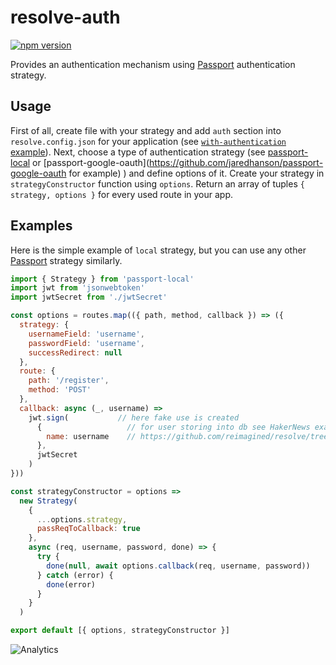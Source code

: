 # **resolve-auth**
[![npm version](https://badge.fury.io/js/resolve-auth.svg)](https://badge.fury.io/js/resolve-auth)

Provides an authentication mechanism using [Passport](http://www.passportjs.org/) authentication strategy.

## Usage

First of all, create file with your strategy and add `auth` section into `resolve.config.json` for your application (see [`with-authentication` example]('../../examples/with-authentication')).
Next, choose a type of authentication strategy (see [passport-local](https://github.com/jaredhanson/passport-local) or [passport-google-oauth](https://github.com/jaredhanson/passport-google-oauth for example) ) and define options of it.
Create your strategy in `strategyConstructor` function using `options`.
Return an array of tuples `{ strategy, options }` for every used route in your app.

## Examples

Here is the simple example of `local` strategy, but you can use any other [Passport](http://www.passportjs.org/) strategy similarly.

```javascript
import { Strategy } from 'passport-local'
import jwt from 'jsonwebtoken'
import jwtSecret from './jwtSecret'

const options = routes.map(({ path, method, callback }) => ({
  strategy: {
    usernameField: 'username',
    passwordField: 'username',
    successRedirect: null
  },
  route: {
    path: '/register',
    method: 'POST'
  },
  callback: async (_, username) =>
    jwt.sign(           // here fake use is created
      {                   // for user storing into db see HakerNews example
        name: username    // https://github.com/reimagined/resolve/tree/master/examples/hacker-news
      },
      jwtSecret
    )
}))

const strategyConstructor = options =>
  new Strategy(
    {
      ...options.strategy,
      passReqToCallback: true
    },
    async (req, username, password, done) => {
      try {
        done(null, await options.callback(req, username, password))
      } catch (error) {
        done(error)
      }
    }
  )

export default [{ options, strategyConstructor }]

```

![Analytics](https://ga-beacon.appspot.com/UA-118635726-1/packages-resolve-auth-readme?pixel)
